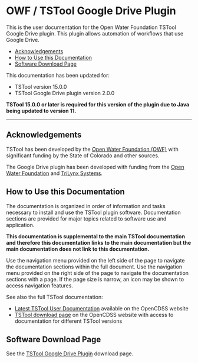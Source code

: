 # OWF / TSTool Google Drive Plugin #

This is the user documentation for the Open Water Foundation TSTool Google Drive plugin.
This plugin allows automation of workflows that use Google Drive.

*   [Acknowledgements](#acknowledgements)
*   [How to Use this Documentation](#how-to-use-this-documentation)
*   [Software Download Page](#software-download-page)

This documentation has been updated for:

*   TSTool version 15.0.0
*   TSTool Google Drive plugin version 2.0.0

**TSTool 15.0.0 or later is required for this version of the plugin due to Java being updated to version 11.**

----------------

## Acknowledgements

TSTool has been developed by the [Open Water Foundation (OWF)](https://openwaterfoundation.org) with significant
funding by the State of Colorado and other sources.

The Google Drive plugin has been developed with funding from the
[Open Water Foundation](https://openwaterfoundation.org) and
[TriLynx Systems](https://trilynx.systems).

## How to Use this Documentation ##

The documentation is organized in order of information and tasks necessary to install and use the TSTool plugin software.
Documentation sections are provided for major topics related to software use and application.

**This documentation is supplemental to the main TSTool documentation and therefore this documentation links
to the main documentation but the main documentation does not link to this documentation.**

Use the navigation menu provided on the left side of the page to navigate the documentation sections within the full document.
Use the navigation menu provided on the right side of the page to navigate the documentation sections with a page.
If the page size is narrow, an icon may be shown to access navigation features.

See also the full TSTool documentation:

*   [Latest TSTool User Documentation](https://opencdss.state.co.us/tstool/latest/doc-user/) available on the OpenCDSS website
*   [TSTool download page](https://opencdss.state.co.us/tstool/) on the OpenCDSS website
    with access to documentation for different TSTool versions

## Software Download Page ##

See the [TSTool Google Drive Plugin](https://software.openwaterfoundation.org/tstool-googledrive-plugin/) download page.
